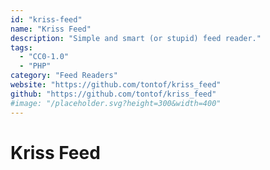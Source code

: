 ```yaml
---
id: "kriss-feed"
name: "Kriss Feed"
description: "Simple and smart (or stupid) feed reader."
tags:
  - "CC0-1.0"
  - "PHP"
category: "Feed Readers"
website: "https://github.com/tontof/kriss_feed"
github: "https://github.com/tontof/kriss_feed"
#image: "/placeholder.svg?height=300&width=400"
---
```


# Kriss Feed
